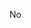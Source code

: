 No

<!---
JBunka/JBunka is a ✨ special ✨ repository because its `README.md` (this file) appears on your GitHub profile.
You can click the Preview link to take a look at your changes.
--->
